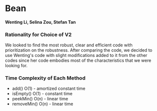# Bean
#### Wenting Li, Selina Zou, Stefan Tan
### Rationality for Choice of V2
We looked to find the most robust, clear and efficient code with prioritization on the robustness. After comparing the code, we decided to use Wenting's code with slight modifications added to it from the other codes since her code embodies most of the characteristics that we were looking for. 
### Time Complexity of Each Method
* add() O(1) - amortized constant time
* isEmpty() O(1) - constant time
* peekMin() O(n) - linear time
* removeMin() O(n) - linear time
